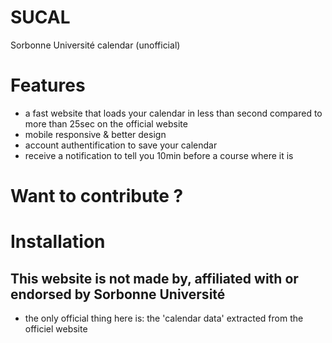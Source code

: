 # SUCAL
Sorbonne Université calendar (unofficial)

# Features
- a fast website that loads your calendar in less than second compared to more than 25sec on the official website
- mobile responsive & better design
- account authentification to save your calendar 
- receive a notification to tell you 10min before a course where it is


# Want to contribute ?

# Installation

## This website is not made by, affiliated with or endorsed by Sorbonne Université
- the only official thing here is:  the 'calendar data' extracted from the officiel website

